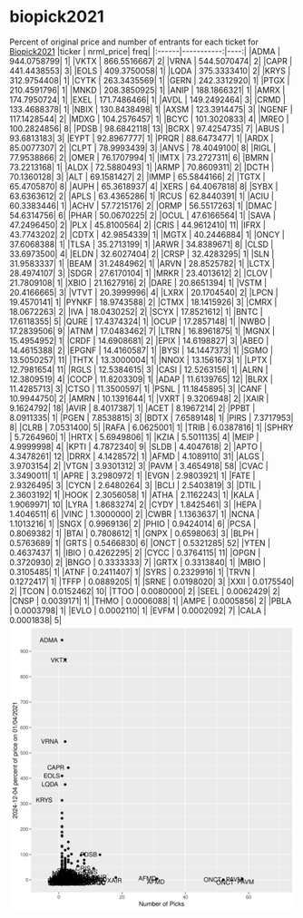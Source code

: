 # biopick2021
Percent of original price and number of entrants for each ticket for [Biopick2021](https://twitter.com/hashtag/Biopick2021)
|ticker |  nrml_price| freq|
|:------|-----------:|----:|
|ADMA   | 944.0758799|    1|
|VKTX   | 866.5516667|    2|
|VRNA   | 544.5070474|    2|
|CAPR   | 441.4438553|    3|
|EOLS   | 409.3750058|    1|
|LQDA   | 375.3333410|    2|
|KRYS   | 312.9754408|    1|
|CYTK   | 263.3435569|    1|
|GERN   | 242.3312920|    1|
|PTGX   | 210.4591796|    1|
|MNKD   | 208.3850925|    1|
|ANIP   | 188.1866321|    1|
|AMRX   | 174.7950724|    1|
|EXEL   | 171.7486466|    1|
|AVDL   | 149.2492464|    3|
|CRMD   | 133.4688378|    1|
|NBIX   | 130.8438498|    1|
|AXSM   | 123.3914475|    3|
|NGENF  | 117.1428544|    2|
|MDXG   | 104.2576457|    1|
|BCYC   | 101.3020833|    4|
|MREO   | 100.2824856|    8|
|PDSB   |  98.6842118|   13|
|BCRX   |  97.4254735|    7|
|ABUS   |  93.6813183|    3|
|EYPT   |  92.8967777|    1|
|PRQR   |  88.6473477|    1|
|ARDX   |  85.0077307|    2|
|CLPT   |  78.9993439|    3|
|ANVS   |  78.4049100|    8|
|RIGL   |  77.9538866|    2|
|OMER   |  76.1707994|    1|
|IMTX   |  73.2727311|    6|
|BMRN   |  73.2213168|    1|
|ALDX   |  72.5880493|    1|
|ARMP   |  70.8609311|    2|
|DCTH   |  70.1360128|    3|
|ALT    |  69.1581427|    2|
|IMMP   |  65.5844166|    2|
|TGTX   |  65.4705870|    8|
|AUPH   |  65.3618937|    4|
|XERS   |  64.4067818|    8|
|SYBX   |  63.6363612|    2|
|APLS   |  63.4365286|    1|
|RCUS   |  62.8440391|    1|
|ACIU   |  60.3383446|    1|
|ACHV   |  57.7215176|    2|
|ORMP   |  56.5517263|    1|
|DMAC   |  54.6314756|    6|
|PHAR   |  50.0670225|    2|
|OCUL   |  47.6166564|    1|
|SAVA   |  47.2496450|    2|
|PLX    |  45.8100564|    2|
|CRIS   |  44.9612410|   11|
|IFRX   |  43.7743202|    2|
|CDTX   |  42.9854339|    1|
|MGTX   |  40.2446884|    1|
|ONCY   |  37.6068388|    1|
|TLSA   |  35.2713199|    1|
|ARWR   |  34.8389671|    8|
|CLSD   |  33.6973500|    4|
|ELDN   |  32.6027404|    2|
|CRSP   |  32.4283295|    1|
|SLN    |  31.9583337|    1|
|BEAM   |  31.2484962|    1|
|ARVN   |  28.8525782|    1|
|LCTX   |  28.4974107|    3|
|SDGR   |  27.6170104|    1|
|MRKR   |  23.4013612|    2|
|CLOV   |  21.7809108|    1|
|XBIO   |  21.1627916|    2|
|DARE   |  20.8651394|    1|
|VSTM   |  20.4166665|    3|
|VTVT   |  20.3999996|    4|
|LXRX   |  20.1704540|    2|
|LPCN   |  19.4570141|    1|
|PYNKF  |  18.9743588|    2|
|CTMX   |  18.1415926|    3|
|CMRX   |  18.0672263|    2|
|IVA    |  18.0430252|    2|
|SCYX   |  17.8521612|    1|
|BNTC   |  17.6118355|    5|
|QURE   |  17.4374324|    1|
|OCUP   |  17.2857148|    1|
|NWBO   |  17.2839506|    9|
|ATNM   |  17.0483462|    7|
|LTRN   |  16.8961875|    1|
|MGNX   |  15.4954952|    1|
|CRDF   |  14.6908681|    2|
|EPIX   |  14.6198827|    3|
|ABEO   |  14.4615388|    2|
|EPGNF  |  14.4160587|    1|
|BYSI   |  14.1447373|    1|
|SGMO   |  13.5050257|   11|
|THTX   |  13.3000004|    1|
|NNOX   |  13.1561673|    1|
|LPTX   |  12.7981654|   11|
|RGLS   |  12.5384615|    3|
|CASI   |  12.5263156|    1|
|ALRN   |  12.3809519|    4|
|COCP   |  11.8203309|    1|
|ADAP   |  11.6139765|   12|
|BLRX   |  11.4285713|    3|
|CTSO   |  11.3500597|    1|
|PSNL   |  11.1845895|    3|
|CANF   |  10.9944750|    2|
|AMRN   |  10.1391644|    1|
|VXRT   |   9.3206948|    2|
|XAIR   |   9.1624792|   18|
|AVIR   |   8.4017387|    1|
|ACET   |   8.1967214|    2|
|PPBT   |   8.0911335|    1|
|PGEN   |   7.8538815|    3|
|BDTX   |   7.6589148|    1|
|PIRS   |   7.3717953|    8|
|CLRB   |   7.0531400|    5|
|RAFA   |   6.0625001|    1|
|TRIB   |   6.0387816|    1|
|SPHRY  |   5.7264960|    1|
|HRTX   |   5.6949806|    1|
|KZIA   |   5.5011135|    4|
|MEIP   |   4.9999998|    4|
|KPTI   |   4.7872340|    9|
|SLDB   |   4.4047618|    2|
|APTO   |   4.3478261|   12|
|DRRX   |   4.1428572|    1|
|AFMD   |   4.1089110|   31|
|ALGS   |   3.9703154|    2|
|VTGN   |   3.9301312|    3|
|PAVM   |   3.4654918|   58|
|CVAC   |   3.3490011|    1|
|APRE   |   3.2980972|    1|
|EVGN   |   2.9803921|    1|
|FATE   |   2.9326495|    3|
|CYCN   |   2.6480264|    3|
|BCLI   |   2.5403819|    3|
|DTIL   |   2.3603192|    1|
|HOOK   |   2.3056058|    1|
|ATHA   |   2.1162243|    1|
|KALA   |   1.9069971|   10|
|LYRA   |   1.8683274|    2|
|CYDY   |   1.8425461|    3|
|HEPA   |   1.4046511|    6|
|VINC   |   1.3000000|    2|
|CWBR   |   1.1363637|    1|
|NCNA   |   1.1013216|    1|
|SNGX   |   0.9969136|    2|
|PHIO   |   0.9424014|    6|
|PCSA   |   0.8069382|    1|
|BTAI   |   0.7808612|    1|
|GNPX   |   0.6598063|    3|
|BLPH   |   0.5763689|    1|
|GRTS   |   0.5466830|    6|
|ONCT   |   0.5321285|   52|
|YTEN   |   0.4637437|    1|
|IBIO   |   0.4262295|    2|
|CYCC   |   0.3764115|   11|
|OPGN   |   0.3720930|    2|
|BNGO   |   0.3333333|    7|
|GRTX   |   0.3313840|    1|
|MBIO   |   0.3105485|    1|
|ATNF   |   0.2411407|    1|
|SYRS   |   0.2329916|    1|
|TRVN   |   0.1272417|    1|
|TFFP   |   0.0889205|    1|
|SRNE   |   0.0198020|    3|
|XXII   |   0.0175540|    2|
|TCON   |   0.0152462|   10|
|TTOO   |   0.0080000|    2|
|SEEL   |   0.0062429|    2|
|CNSP   |   0.0039171|    1|
|THMO   |   0.0006088|    1|
|AMPE   |   0.0005856|    2|
|PBLA   |   0.0003798|    1|
|EVLO   |   0.0002110|    1|
|EVFM   |   0.0002092|    7|
|CALA   |   0.0001838|    5|
![retvspicks](biopicks.png?raw=true)

